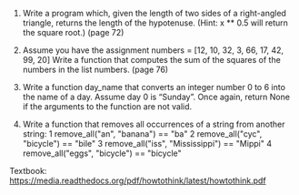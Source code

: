 1. Write a program which, given the length of two sides of a right-angled triangle, returns
the length of the hypotenuse. (Hint: x ** 0.5 will return the square root.) (page 72)

2. Assume you have the assignment numbers = [12, 10, 32, 3, 66, 17, 42, 99, 20]
Write a function that computes the sum of the squares of the numbers in the list
numbers. (page 76)
 
3. Write a function day_name that converts an integer number 0 to 6 into the name of a
day. Assume day 0 is “Sunday”. Once again, return None if the arguments to the function
are not valid.

4. Write a function that removes all occurrences of a string from another string:
        1 remove_all("an", "banana") == "ba"
        2 remove_all("cyc", "bicycle") == "bile"
        3 remove_all("iss", "Mississippi") == "Mippi"
        4 remove_all("eggs", "bicycle") == "bicycle"


Textbook:
https://media.readthedocs.org/pdf/howtothink/latest/howtothink.pdf



